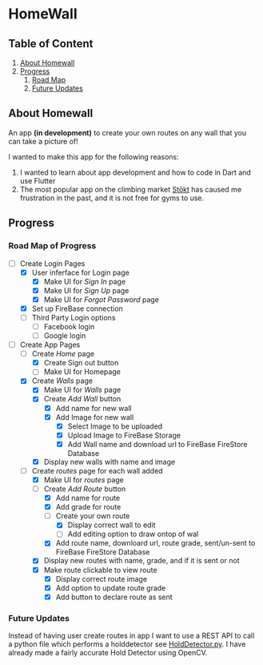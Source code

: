 # HomeWall

## Table of Content
1. [About Homewall](#about)
2. [Progress](#progress)
    1. [Road Map](#road-map-of-progress)
    2. [Future Updates](#future-updates)


## About Homewall <a name="about"></a>

An app **(in development)** to create your own routes on any wall that you can take a picture of!

I wanted to make this app for the following reasons:
1. I wanted to learn about app development and how to code in Dart and use Flutter
2. The most popular app on the climbing market [Stōkt](https://www.getstokt.com/) has caused me frustration in the past, and it is not free for gyms to use.

## Progress <a name="progress"></a>

### Road Map of Progress

- [ ] Create Login Pages
    - [x] User inferface for Login page
        - [x] Make UI for *Sign In* page
        - [x] Make UI for *Sign Up* page
        - [x] Make UI for *Forgot Password* page
    - [x] Set up FireBase connection
    - [ ] Third Party Login options
        - [ ] Facebook login
        - [ ] Google login
- [ ] Create App Pages
    - [ ] Create *Home* page
        - [x] Create Sign out button
        - [ ] Make UI for Homepage
    - [x] Create *Walls* page
        - [x] Make UI for *Walls* page
        - [x] Create *Add Wall* button
            - [x] Add name for new wall
            - [x] Add Image for new wall
                - [x] Select Image to be uploaded
                - [x] Upload Image to FireBase Storage 
                - [x] Add Wall name and download url to FireBase FireStore Database
        - [x] Display new walls with name and image
    - [ ] Create *routes* page for each wall added
        - [x] Make UI for *routes* page
        - [ ] Create *Add Route* button
            - [x] Add name for route
            - [x] Add grade for route
            - [ ] Create your own route
                - [x] Display correct wall to edit
                - [ ] Add editing option to draw ontop of wal
            - [x] Add route name, downloard url, route grade, sent/un-sent to FireBase FireStore Database
        - [x] Display new routes with name, grade, and if it is sent or not
        - [x] Make route clickable to view route
            - [x] Display correct route image 
            - [x] Add option to update route grade
            - [x] Add button to declare route as sent 

### Future Updates

Instead of having user create routes in app I want to use a REST API to call a python file which performs a holddetector see [HoldDetector.py](https://github.com/igorvanloo/HomeWall/blob/main/python/HoldDetector.py). I have already made a fairly accurate Hold Detector using OpenCV.